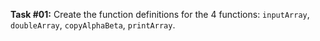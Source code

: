 **Task #01:** Create the function definitions for the 4 functions: `inputArray`, `doubleArray`, `copyAlphaBeta`, `printArray`.

